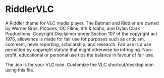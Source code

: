 # RiddlerVLC
A Riddler theme for VLC media player.
The Batman and Riddler are owned by Warner Bros. Pictures, DC Films, 6th & Idaho, and Dylan Clark Productions. Copyright Disclaimer under Section 107 of the copyright act 1976, allowance is made for fair use for purposes such as criticism, comment, news reporting, scholarship, and research. Fair use is a use permitted by copyright statute that might otherwise be infringing. Non-profit, educational or personal use tips the balance in favour of fair use.

The .ico is for your VLC icon. Customize the VLC shortcut/desktop icon using this file.
